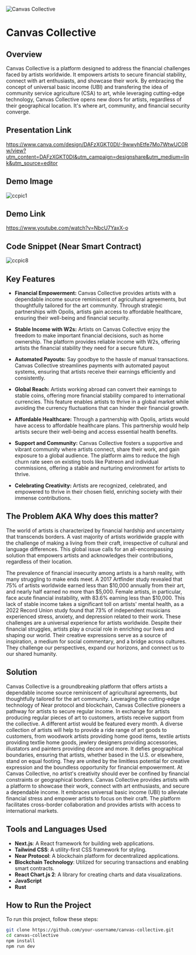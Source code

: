 ![Canvas Collective](https://github.com/TechieTeee/canvas-collective/assets/100870737/767e22c2-779d-4cd1-92e2-8b24a37819d5)

# Canvas Collective

## Overview
Canvas Collective is a platform designed to address the financial challenges faced by artists worldwide. It empowers artists to secure financial stability, connect with art enthusiasts, and showcase their work. By embracing the concept of universal basic income (UBI) and transfering the idea of community service agriculture (CSA) to art, while leveraging cutting-edge technology, Canvas Collective opens new doors for artists, regardless of their geographical location. It's where art, community, and financial security converge.

## Presentation Link
https://www.canva.com/design/DAFzXGKT0DI/-9wwyhEtfe7Mo7WtwUC0Rw/view?utm_content=DAFzXGKT0DI&utm_campaign=designshare&utm_medium=link&utm_source=editor

## Demo Image
![ccpic1](https://github.com/TechieTeee/canvas-collective/assets/100870737/105ccb72-8dd7-45d1-acaf-e049c507664a)

## Demo Link
https://www.youtube.com/watch?v=NbcU7YaxX-o

## Code Snippet (Near Smart Contract)
![ccpic8](https://github.com/TechieTeee/canvas-collective/assets/100870737/2e33dd99-4e47-4785-abab-4750dcef52d5)


## Key Features
- **Financial Empowerment:** Canvas Collective provides artists with a dependable income source reminiscent of agricultural agreements, but thoughtfully tailored for the art community. Through strategic partnerships with Opolis, artists gain access to affordable healthcare, ensuring their well-being and financial security.

- **Stable Income with W2s:** Artists on Canvas Collective enjoy the freedom to make important financial decisions, such as home ownership. The platform provides reliable income with W2s, offering artists the financial stability they need for a secure future.

- **Automated Payouts:** Say goodbye to the hassle of manual transactions. Canvas Collective streamlines payments with automated payout systems, ensuring that artists receive their earnings efficiently and consistently.

- **Global Reach:** Artists working abroad can convert their earnings to stable coins, offering more financial stability compared to international currencies. This feature enables artists to thrive in a global market while avoiding the currency fluctuations that can hinder their financial growth.

- **Affordable Healthcare:** Through a partnership with Opolis, artists would have access to affordable healthcare plans. This partnership would help artists secure their well-being and access essential health benefits.

- **Support and Community:** Canvas Collective fosters a supportive and vibrant community where artists connect, share their work, and gain exposure to a global audience. The platform aims to reduce the high churn rate seen on existing tools like Patreon and individual commissions, offering a stable and nurturing environment for artists to thrive.

- **Celebrating Creativity:** Artists are recognized, celebrated, and empowered to thrive in their chosen field, enriching society with their immense contributions.

## The Problem AKA Why does this matter?
The world of artists is characterized by financial hardship and uncertainty that transcends borders. A vast majority of artists worldwide grapple with the challenge of making a living from their craft, irrespective of cultural and language differences. This global issue calls for an all-encompassing solution that empowers artists and acknowledges their contributions, regardless of their location.

The prevalence of financial insecurity among artists is a harsh reality, with many struggling to make ends meet. A 2017 Artfinder study revealed that 75% of artists worldwide earned less than $10,000 annually from their art, and nearly half earned no more than $5,000. Female artists, in particular, face acute financial instability, with 83.6% earning less than $10,000. This lack of stable income takes a significant toll on artists' mental health, as a 2022 Record Union study found that 73% of independent musicians experienced stress, anxiety, and depression related to their work. These challenges are a universal experience for artists worldwide. Despite their financial struggles, artists play a crucial role in enriching our lives and shaping our world. Their creative expressions serve as a source of inspiration, a medium for social commentary, and a bridge across cultures. They challenge our perspectives, expand our horizons, and connect us to our shared humanity.

## Solution
Canvas Collective is a groundbreaking platform that offers artists a dependable income source reminiscent of agricultural agreements, but thoughtfully tailored for the art community. Leveraging the cutting-edge technology of Near protocol and blockchain, Canvas Collective pioneers a pathway for artists to secure regular income. In exchange for artists producing regular pieces of art to customers, artists receive support from the collective. A different artist would be featured every month. A diverse collection of artists will help to provide a ride range of art goods to customers, from woodwork artists providing home good items, textile artists providing textlie home goods, jewlery designers providing accessories, illustators and painters providing decore and more. It defies geographical boundaries, ensuring that artists, whether based in the U.S. or elsewhere, stand on equal footing. They are united by the limitless potential for creative expression and the boundless opportunity for financial empowerment. At Canvas Collective, no artist's creativity should ever be confined by financial constraints or geographical borders. Canvas Collective provides artists with a platform to showcase their work, connect with art enthusiasts, and secure a dependable income. It embraces universal basic income (UBI) to alleviate financial stress and empower artists to focus on their craft. The platform facilitates cross-border collaboration and provides artists with access to international markets.

## Tools and Languages Used
- **Next.js**: A React framework for building web applications.
- **Tailwind CSS**: A utility-first CSS framework for styling.
- **Near Protocol**: A blockchain platform for decentralized applications.
- **Blockchain Technology**: Utilized for securing transactions and enabling smart contracts.
- **React Chart.js 2**: A library for creating charts and data visualizations.
- **JavaScript**
- **Rust**

## How to Run the Project

To run this project, follow these steps:
   ```bash
   git clone https://github.com/your-username/canvas-collective.git
   cd canvas-collective
   npm install
   npm run dev
